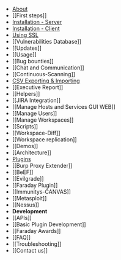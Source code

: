* [About](https://github.com/infobyte/faraday/wiki)
* [[First steps]]
 * [Installation - Server](https://github.com/infobyte/faraday/wiki/installation-server)
 * [Installation - Client](https://github.com/infobyte/faraday/wiki/installation-client)
 * [Using SSL](https://github.com/infobyte/faraday/wiki/SSL)
 * [[Vulnerabilities Database]]
* [[Updates]]
* [[Usage]]
 * [[Bug bounties]]
 * [[Chat and Communication]]
 * [[Continuous-Scanning]]
 * [CSV Exporting & Importing](https://github.com/infobyte/faraday/wiki/Exporting-the-information)
 * [[Executive Report]]
 * [[Helpers]]
 * [[JIRA Integration]]
 * [[Manage Hosts and Services GUI WEB]]
 * [[Manage Users]]
 * [[Manage Workspaces]]
 * [[Scripts]]
 * [[Workspace-Diff]]
 * [[Workspace replication]]
* [[Demos]]
* [[Architecture]]
* [Plugins](https://github.com/infobyte/faraday/wiki/Plugin-List)
 * [[Burp Proxy Extender]]
 * [[BeEF]]
 * [[Evilgrade]]
 * [[Faraday Plugin]]
 * [[Immunitys-CANVAS]]
 * [[Metasploit]]
 * [[Nessus]]
* **Development**
 * [[APIs]]
 * [[Basic Plugin Development]]
* [[Faraday Awards]]
* [[FAQ]]
* [[Troubleshooting]]
* [[Contact us]]
